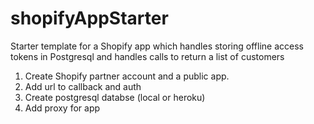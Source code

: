 # shopifyAppStarter

Starter template for a Shopify app which handles storing offline access tokens in Postgresql and handles calls to return a list of customers

1. Create Shopify partner account and a public app.
2. Add url to callback and auth
3. Create postgresql databse (local or heroku)
4. Add proxy for app